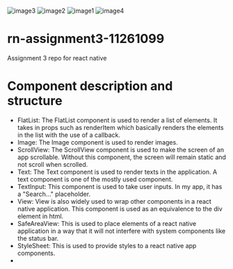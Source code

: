 ![image3](https://github.com/Sarfo-Sarah/rn-assignment3-11261099/assets/151846528/8a8d0cf8-5978-40a3-8a24-aeb6154d559e)
![image2](https://github.com/Sarfo-Sarah/rn-assignment3-11261099/assets/151846528/bededa66-1572-4e05-81a8-f4c5d721cf8a)
![image1](https://github.com/Sarfo-Sarah/rn-assignment3-11261099/assets/151846528/f0b43900-9cba-4e28-ab22-f0ac04548c31)
![image4](https://github.com/Sarfo-Sarah/rn-assignment3-11261099/assets/151846528/dbbebdf6-aba8-4f09-bb0e-17a90dcc798f)
# rn-assignment3-11261099
Assignment 3 repo  for react native

# Component description and structure
- FlatList: The FlatList component is used to render a list of elements. It takes in props such as renderItem which basically renders the elements in the list with the use of a callback.
- Image: The Image component is used to render images.
- ScrollView: The ScrollView component is used to make the screen of an app scrollable. Without this component, the screen will remain static and not scroll when scrolled.
- Text: The Text component is used to render texts in the application. A text component is one of the mostly used component.
- TextInput: This component is used to take user inputs. In my app, it has a "Search..." placeholder.
- View: View is also widely used to wrap other components in a react native application. This component is used as an equivalence to the div element in html.
- SafeAreaView: This is used to place elements of a react native application in a way that it will not interfere with system components like the status bar.
- StyleSheet: This is used to provide styles to a react native app components.
- 

